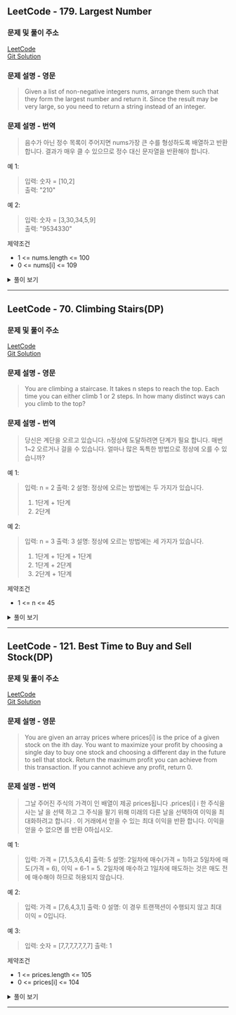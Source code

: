 ## LeetCode - 179. Largest Number
### 문제 및 풀이 주소
[LeetCode](https://leetcode.com/problems/largest-number/description/)  
[Git Solution](https://github.com/kwan1989/algorithm/blob/main/src/main/leetcode/greedy/LeetCode179_LargestNumber.java)

### 문제 설명 - 영문
>Given a list of non-negative integers nums, arrange them such that they form the largest number and return it.
Since the result may be very large, so you need to return a string instead of an integer.

### 문제 설명 - 번역
>음수가 아닌 정수 목록이 주어지면 nums가장 큰 수를 형성하도록 배열하고 반환합니다.
결과가 매우 클 수 있으므로 정수 대신 문자열을 반환해야 합니다.


예 1:
>입력: 숫자 = [10,2]  
> 출력: "210"

예 2:
>입력: 숫자 = [3,30,34,5,9]  
> 출력: "9534330"

제약조건
* 1 <= nums.length <= 100
* 0 <= nums[i] <= 109

<details>
 <summary>풀이 보기</summary>
 <div markdown="16">

### 문제 해결
문자열로 변환 후 우선순위(정렬)를 매기는 방안을 생각했다.

```java
        Arrays.stream(Arrays.stream(nums)
                            .mapToObj(String::valueOf)
                            .toArray(String[]::new))
                .sorted((o1, o2) -> (o2 + o1).compareTo(o1 + o2))
```


#### 전체코드
```java
    public String largestNumber(int[] nums) {
        StringBuilder sb = new StringBuilder();

        Arrays.stream(Arrays.stream(nums)
                            .mapToObj(String::valueOf)
                            .toArray(String[]::new))
            .sorted((o1, o2) -> (o2 + o1).compareTo(o1 + o2))
            .forEach(sb::append);

    return sb.toString().startsWith("0") ? "0" : sb.toString();
    }
```

### 테스트 결과
[LeetCode Result](https://leetcode.com/problems/largest-number/submissions/936260710/)


### 후기
오랜만이야 알고리즘.

</div>
</details>

---

## LeetCode - 70. Climbing Stairs(DP)
### 문제 및 풀이 주소
[LeetCode](https://leetcode.com/problems/climbing-stairs/)  
[Git Solution](https://github.com/kwan1989/algorithm/blob/main/src/main/leetcode/dp/LeetCode70_ClimbingStairs.java)

### 문제 설명 - 영문
>You are climbing a staircase. It takes n steps to reach the top.
Each time you can either climb 1 or 2 steps. In how many distinct ways can you climb to the top?

### 문제 설명 - 번역
>당신은 계단을 오르고 있습니다. n정상에 도달하려면 단계가 필요 합니다.
매번 1~2 오르거나 걸을 수 있습니다. 얼마나 많은 독특한 방법으로 정상에 오를 수 있습니까?


예 1:
>입력: n = 2
출력: 2
설명: 정상에 오르는 방법에는 두 가지가 있습니다.
>1. 1단계 + 1단계
>2. 2단계

예 2:
>입력: n = 3
출력: 3
설명: 정상에 오르는 방법에는 세 가지가 있습니다.
>1. 1단계 + 1단계 + 1단계
>2. 1단계 + 2단계
>3. 2단계 + 1단계

제약조건
* 1 <= n <= 45

<details>
 <summary>풀이 보기</summary>
 <div markdown="16">

### 문제 해결
정답을 찾는데 좀 헤매게 되었다. 결과 값으로만 값을 도출하고 패턴이 피보나치란 판단이 들어 피보나치로 풀게 되었음.
보통 피보나치를 푸는데 있어 `recursion` 으로 많이 푸는데 앞선 배열값을 가지고 다음 값을 연산하는 방식을 `memoization` 을 통해 계산 이미 저장된 값을 이용하므로 재사용 최적화 기법사용

>i 는 인덱스 값이며 해당 위치마다 값을 찾는다.
```java
        int[] dp = new int[n];
        dp[0] = 1;
        dp[1] = 2;

        for (int i = 2; i < n; i++) {
        dp[i] = dp[i - 2] + dp[i - 1];
        }
```
DP를 접근하는데는 두가지 방식있는데, `Top-Down` 과 `Bottom-Up` 이 있다.
>1. Top-Down 같은 경우는 큰문제 → 작은문제
>2. Bottom-Up 같은 경우는 작은문제 → 큰문제
>3. 해당 문제는 `Bottom-Up` 해결

#### 전체코드
```java
    public static int climbStairs(int n) {
        if (n< 2){
            return n;
        }

        int[] dp = new int[n];
        dp[0] = 1;
        dp[1] = 2;

        for (int i = 2; i < n; i++) {
            dp[i] = dp[i - 2] + dp[i - 1];
        }

        return dp[dp.length - 1];
    }
```

### 테스트 결과
Success
Details
Runtime: 0 ms, faster than 100.00% of Java online submissions for Climbing Stairs.
Memory Usage: 41.6 MB, less than 7.63% of Java online submissions for Climbing Stairs.


### 후기
피보나치를 대입하는게 맞나? 싶은 문제였음.

</div>
</details>

---

## LeetCode - 121. Best Time to Buy and Sell Stock(DP)
### 문제 및 풀이 주소
[LeetCode](https://leetcode.com/problems/best-time-to-buy-and-sell-stock/)  
[Git Solution](https://github.com/mertyn88/algorithm/blob/feature/longestincreasing/src/com/algorithm/leetcode/longestincreasing/Solution.java)

### 문제 설명 - 영문
>You are given an array prices where prices[i] is the price of a given stock on the ith day.
You want to maximize your profit by choosing a single day to buy one stock and choosing a different day in the future to sell that stock.
Return the maximum profit you can achieve from this transaction. If you cannot achieve any profit, return 0.

### 문제 설명 - 번역
>그날 주어진 주식의 가격이 인 배열이 제공 prices됩니다 .prices[i] i
한 주식을 사는 날 을 선택 하고 그 주식을 팔기 위해 미래의 다른 날을 선택하여 이익을 최대화하려고 합니다 .
이 거래에서 얻을 수 있는 최대 이익을 반환 합니다. 이익을 얻을 수 없으면 를 반환 0하십시오.


예 1:
>입력: 가격 = [7,1,5,3,6,4]
출력: 5
설명: 2일차에 매수(가격 = 1)하고 5일차에 매도(가격 = 6), 이익 = 6-1 = 5.
2일차에 매수하고 1일차에 매도하는 것은 매도 전에 매수해야 하므로 허용되지 않습니다.

예 2:
>입력: 가격 = [7,6,4,3,1]
출력: 0
설명: 이 경우 트랜잭션이 수행되지 않고 최대 이익 = 0입니다.

예 3:
>입력: 숫자 = [7,7,7,7,7,7,7]
출력: 1


제약조건
* 1 <= prices.length <= 105
* 0 <= prices[i] <= 104

<details>
 <summary>풀이 보기</summary>
 <div markdown="16">

### 문제 해결
전체를 순회하며 해당 인덱스 위치에서 min, max 값을 도출한다.

>i 는 인덱스 값이며 해당 위치마다 값을 찾는다.
```java
        // 최소값을 계속 찾음.
        min = Math.min(min,prices[i]);

        // 현재 최대값 vs 현재 인덱스값 - 현재 최소값
        max = Math.max(max, prices[i] - min);
```
최소값의 초기값은 0번 `prices[0]` 이므로 반복해서 i 가 증가 할때마다 최소 값을 찾는다.
최대값의 초기값은 0이므로 `max | curr-min` 으로 비교한다면 최대값을 찾을 수 있다. 

#### 전체코드
```java
    public int maxProfit(int[] prices) {
        int max = 0;
        int min = prices[0];

        for (int i = 1; i < prices.length; i++) {

        // 최소값을 계속 찾음.
        min = Math.min(min,prices[i]);

        // 현재 최대값 vs 현재 인덱스값 - 현재 최소값
        max = Math.max(max, prices[i] - min);
        }
        return max;
    }
```

### 테스트 결과
Success
Details
Runtime: 3 ms, faster than 69.64% of Java online submissions for Best Time to Buy and Sell Stock.
Memory Usage: 83.7 MB, less than 53.60% of Java online submissions for Best Time to Buy and Sell Stock.


### 후기
DP의 이해보다 해당 자리에서 최대 값의 연산 이후의 값을 찾는 시도했다..

</div>
</details>

---